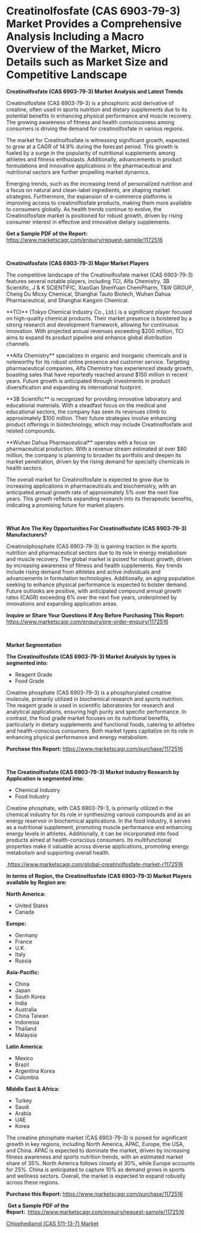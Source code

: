 <p><h1>Creatinolfosfate (CAS 6903-79-3) Market Provides a Comprehensive Analysis Including a Macro Overview of the Market, Micro Details such as Market Size and Competitive Landscape</h1></p><p><strong>Creatinolfosfate (CAS 6903-79-3) Market Analysis and Latest Trends</strong></p>
<p><p>Creatinolfosfate (CAS 6903-79-3) is a phosphoric acid derivative of creatine, often used in sports nutrition and dietary supplements due to its potential benefits in enhancing physical performance and muscle recovery. The growing awareness of fitness and health consciousness among consumers is driving the demand for creatinolfosfate in various regions. </p><p>The market for Creatinolfosfate is witnessing significant growth, expected to grow at a CAGR of 14.9% during the forecast period. This growth is fueled by a surge in the popularity of nutritional supplements among athletes and fitness enthusiasts. Additionally, advancements in product formulations and innovative applications in the pharmaceutical and nutritional sectors are further propelling market dynamics. </p><p>Emerging trends, such as the increasing trend of personalized nutrition and a focus on natural and clean-label ingredients, are shaping market strategies. Furthermore, the expansion of e-commerce platforms is improving access to creatinolfosfate products, making them more available to consumers globally. As health trends continue to evolve, the Creatinolfosfate market is positioned for robust growth, driven by rising consumer interest in effective and innovative dietary supplements.</p></p>
<p><strong>Get a Sample PDF of the Report:&nbsp;</strong> <a href="https://www.marketscagr.com/enquiry/request-sample/1172516?utm_campaign=2095&utm_medium=2&utm_source=Github&utm_content=ia&utm_term=03042025&utm_id=creatinolfosfate-cas-6903-79-3">https://www.marketscagr.com/enquiry/request-sample/1172516</a></p>
<p>&nbsp;</p>
<p><strong>Creatinolfosfate (CAS 6903-79-3) Major Market Players</strong></p>
<p><p>The competitive landscape of the Creatinolfosfate market (CAS 6903-79-3) features several notable players, including TCI, Alfa Chemistry, 3B Scientific, J & K SCIENTIFIC, XiaoGan ShenYuan ChemPharm, T&W GROUP, Cheng Du Micxy Chemical, Shanghai Tauto Biotech, Wuhan Dahua Pharmaceutical, and Shanghai Kangxin Chemical.</p><p>**TCI** (Tokyo Chemical Industry Co., Ltd.) is a significant player focused on high-quality chemical products. Their market presence is bolstered by a strong research and development framework, allowing for continuous innovation. With projected annual revenues exceeding $200 million, TCI aims to expand its product pipeline and enhance global distribution channels.</p><p>**Alfa Chemistry** specializes in organic and inorganic chemicals and is noteworthy for its robust online presence and customer service. Targeting pharmaceutical companies, Alfa Chemistry has experienced steady growth, boasting sales that have reportedly reached around $150 million in recent years. Future growth is anticipated through investments in product diversification and expanding its international footprint.</p><p>**3B Scientific** is recognized for providing innovative laboratory and educational materials. With a steadfast focus on the medical and educational sectors, the company has seen its revenues climb to approximately $100 million. Their future strategies involve enhancing product offerings in biotechnology, which may include Creatinolfosfate and related compounds.</p><p>**Wuhan Dahua Pharmaceutical** operates with a focus on pharmaceutical production. With a revenue stream estimated at over $80 million, the company is planning to broaden its portfolio and deepen its market penetration, driven by the rising demand for specialty chemicals in health sectors.</p><p>The overall market for Creatinolfosfate is expected to grow due to increasing applications in pharmaceuticals and biochemistry, with an anticipated annual growth rate of approximately 5% over the next five years. This growth reflects expanding research into its therapeutic benefits, indicating a promising future for market players.</p></p>
<p>&nbsp;</p>
<p><strong>What Are The Key Opportunities For Creatinolfosfate (CAS 6903-79-3) Manufacturers?</strong></p>
<p><p>Creatinolphosphate (CAS 6903-79-3) is gaining traction in the sports nutrition and pharmaceutical sectors due to its role in energy metabolism and muscle recovery. The global market is poised for robust growth, driven by increasing awareness of fitness and health supplements. Key trends include rising demand from athletes and active individuals and advancements in formulation technologies. Additionally, an aging population seeking to enhance physical performance is expected to bolster demand. Future outlooks are positive, with anticipated compound annual growth rates (CAGR) exceeding 6% over the next five years, underpinned by innovations and expanding application areas.</p></p>
<p><strong>Inquire or Share Your Questions If Any Before Purchasing This Report:</strong> <a href="https://www.marketscagr.com/enquiry/pre-order-enquiry/1172516?utm_campaign=2095&utm_medium=2&utm_source=Github&utm_content=ia&utm_term=03042025&utm_id=creatinolfosfate-cas-6903-79-3">https://www.marketscagr.com/enquiry/pre-order-enquiry/1172516</a></p>
<p>&nbsp;</p>
<p><strong>Market Segmentation</strong></p>
<p><strong>The Creatinolfosfate (CAS 6903-79-3) Market Analysis by types is segmented into:</strong></p>
<p><ul><li>Reagent Grade</li><li>Food Grade</li></ul></p>
<p><p>Creatine phosphate (CAS 6903-79-3) is a phosphorylated creatine molecule, primarily utilized in biochemical research and sports nutrition. The reagent grade is used in scientific laboratories for research and analytical applications, ensuring high purity and specific performance. In contrast, the food grade market focuses on its nutritional benefits, particularly in dietary supplements and functional foods, catering to athletes and health-conscious consumers. Both market types capitalize on its role in enhancing physical performance and energy metabolism.</p></p>
<p><strong>Purchase this Report:&nbsp;</strong><a href="https://www.marketscagr.com/purchase/1172516?utm_campaign=2095&utm_medium=2&utm_source=Github&utm_content=ia&utm_term=03042025&utm_id=creatinolfosfate-cas-6903-79-3">https://www.marketscagr.com/purchase/1172516</a></p>
<p>&nbsp;</p>
<p><strong>The Creatinolfosfate (CAS 6903-79-3) Market Industry Research by Application is segmented into:</strong></p>
<p><ul><li>Chemical Industry</li><li>Food Industry</li></ul></p>
<p><p>Creatine phosphate, with CAS 6903-79-3, is primarily utilized in the chemical industry for its role in synthesizing various compounds and as an energy reservoir in biochemical applications. In the food industry, it serves as a nutritional supplement, promoting muscle performance and enhancing energy levels in athletes. Additionally, it can be incorporated into food products aimed at health-conscious consumers. Its multifunctional properties make it valuable across diverse applications, promoting energy metabolism and supporting overall health.</p></p>
<p><a href="https://www.marketscagr.com/global-creatinolfosfate-market-r1172516?utm_campaign=2095&utm_medium=2&utm_source=Github&utm_content=ia&utm_term=03042025&utm_id=creatinolfosfate-cas-6903-79-3">&nbsp;https://www.marketscagr.com/global-creatinolfosfate-market-r1172516</a></p>
<p><strong>In terms of Region, the Creatinolfosfate (CAS 6903-79-3) Market Players available by Region are:</strong></p>
<p>
    <p> <strong> North America: </strong>
        <ul>
            <li>United States</li>
            <li>Canada</li>
        </ul>
        </p> 
    <p> <strong> Europe: </strong>
        <ul>
            <li>Germany</li>
            <li>France</li>
            <li>U.K.</li>
            <li>Italy</li>
            <li>Russia</li>
        </ul>
        </p> 
    <p> <strong> Asia-Pacific: </strong>
        <ul>
            <li>China</li>
            <li>Japan</li>
            <li>South Korea</li>
            <li>India</li>
            <li>Australia</li>
            <li>China Taiwan</li>
            <li>Indonesia</li>
            <li>Thailand</li>
            <li>Malaysia</li>
        </ul>
        </p> 
    <p> <strong> Latin America: </strong>
        <ul>
            <li>Mexico</li>
            <li>Brazil</li>
            <li>Argentina Korea</li>
            <li>Colombia</li>
        </ul>
        </p> 
    <p> <strong> Middle East & Africa: </strong>
        <ul>
            <li>Turkey</li>
            <li>Saudi</li>
            <li>Arabia</li>
            <li>UAE</li>
            <li>Korea</li>
        </ul>
    </p>
    </p>
<p><p>The creatine phosphate market (CAS 6903-79-3) is poised for significant growth in key regions, including North America, APAC, Europe, the USA, and China. APAC is expected to dominate the market, driven by increasing fitness awareness and sports nutrition trends, with an estimated market share of 35%. North America follows closely at 30%, while Europe accounts for 25%. China is anticipated to capture 10% as demand grows in sports and wellness sectors. Overall, the market is expected to expand robustly across these regions.</p></p>
<p><strong>Purchase this Report: </strong><a href="https://www.marketscagr.com/purchase/1172516?utm_campaign=2095&utm_medium=2&utm_source=Github&utm_content=ia&utm_term=03042025&utm_id=creatinolfosfate-cas-6903-79-3">https://www.marketscagr.com/purchase/1172516</a></p>
<p>&nbsp;<strong>Get a Sample PDF of the Report:&nbsp;&nbsp;</strong><a href="https://www.marketscagr.com/enquiry/request-sample/1172516?utm_campaign=2095&utm_medium=2&utm_source=Github&utm_content=ia&utm_term=03042025&utm_id=creatinolfosfate-cas-6903-79-3">https://www.marketscagr.com/enquiry/request-sample/1172516</a></p>
<p><strong></strong></p>
<p><p><a href="https://github.com/gulaimolin/Market-Research-Report-List-7/blob/main/chlophedianol-cas-511-13-7-market.md?utm_campaign=2095&utm_medium=2&utm_source=Github&utm_content=ia&utm_term=03042025&utm_id=creatinolfosfate-cas-6903-79-3">Chlophedianol (CAS 511-13-7) Market</a></p></p>
